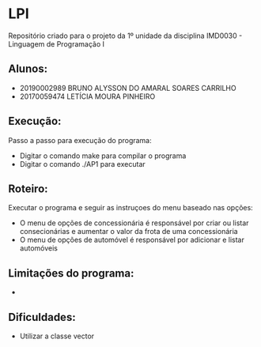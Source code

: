 # LPI
Repositório criado para o projeto da 1º unidade da disciplina IMD0030 - Linguagem de Programação I

## Alunos:
 * 20190002989 BRUNO ALYSSON DO AMARAL SOARES CARRILHO
 * 20170059474 LETÍCIA MOURA PINHEIRO
 
## Execução:
Passo a passo para execução do programa:
 * Digitar o comando make para compilar o programa
 * Digitar o comando ./AP1 para executar

## Roteiro:
Executar o programa e seguir as instruçoes do menu baseado nas opções:
 * O menu de opções de concessionária é responsável por criar ou listar consecionárias e aumentar o valor da frota de uma concessionária
 * O menu de opções de automóvel é responsável por adicionar e listar automóveis

## Limitações do programa:
 * 
 
## Dificuldades:
 * Utilizar a classe vector
